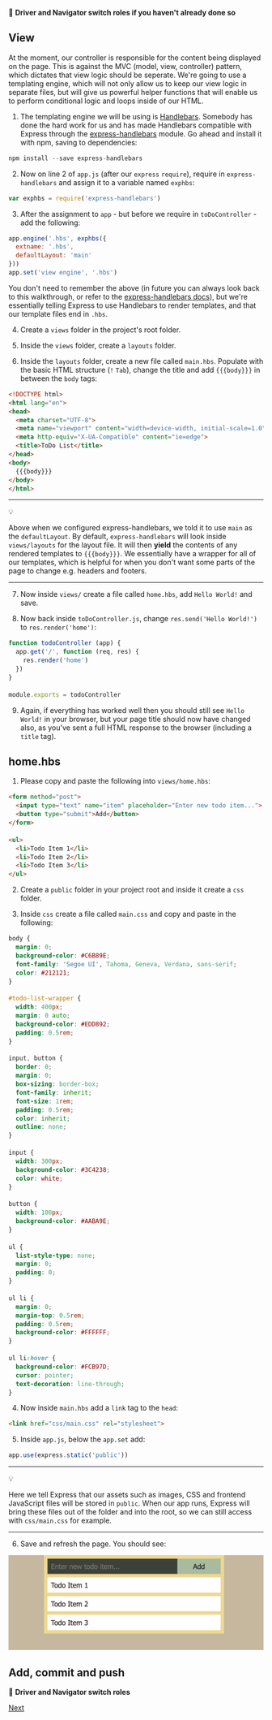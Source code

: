 :twisted_rightwards_arrows: **Driver and Navigator switch roles if you haven't already done so**

## View

At the moment, our controller is responsible for the content being displayed on the page. This is against the MVC (model, view, controller) pattern, which dictates that view logic should be seperate. We're going to use a templating engine, which will not only allow us to keep our view logic in separate files, but will give us powerful helper functions that will enable us to perform conditional logic and loops inside of our HTML.

1. The templating engine we will be using is [Handlebars](http://handlebarsjs.com/). Somebody has done the hard work for us and has made Handlebars compatible with Express through the [express-handlebars](https://github.com/ericf/express-handlebars) module. Go ahead and install it with npm, saving to dependencies:

```js
npm install --save express-handlebars
```

2. Now on line 2 of `app.js` (after our `express` `require`), require in `express-handlebars` and assign it to a variable named `exphbs`:

```js
var exphbs = require('express-handlebars')
```

3. After the assignment to `app` - but before we require in `toDoController` - add the following:

```js
app.engine('.hbs', exphbs({
  extname: '.hbs',
  defaultLayout: 'main'
}))
app.set('view engine', '.hbs')
```

You don't need to remember the above (in future you can always look back to this walkthrough, or refer to the [express-handlebars docs](https://github.com/ericf/express-handlebars)), but we're essentially telling Express to use Handlebars to render templates, and that our template files end in `.hbs`.

4. Create a `views` folder in the project's root folder. 

5. Inside the `views` folder, create a `layouts` folder.

6. Inside the `layouts` folder, create a new file called `main.hbs`. Populate with the basic HTML structure (`!` `Tab`), change the title and add `{{{body}}}` in between the `body` tags:

```html
<!DOCTYPE html>
<html lang="en">
<head>
  <meta charset="UTF-8">
  <meta name="viewport" content="width=device-width, initial-scale=1.0">
  <meta http-equiv="X-UA-Compatible" content="ie=edge">
  <title>ToDo List</title>
</head>
<body>
  {{{body}}}
</body>
</html>
```

***
:bulb:

Above when we configured express-handlebars, we told it to use `main` as the `defaultLayout`. By default, `express-handlebars` will look inside `views/layouts` for the layout file. It will then **yield** the contents of any rendered templates to `{{{body}}}`. We essentially have a wrapper for all of our templates, which is helpful for when you don't want some parts of the page to change e.g. headers and footers.
***

7. Now inside `views/` create a file called `home.hbs`, add `Hello World!` and save.

8. Now back inside `toDoController.js`, change `res.send('Hello World!')` to `res.render('home')`:

```js
function todoController (app) {
  app.get('/', function (req, res) {
    res.render('home')
  })
}

module.exports = todoController
```

9. Again, if everything has worked well then you should still see `Hello World!` in your browser, but your page title should now have changed also, as you've sent a full HTML response to the browser (including a `title` tag).

## home.hbs

1. Please copy and paste the following into `views/home.hbs`:

```html
<form method="post">
  <input type="text" name="item" placeholder="Enter new todo item...">
  <button type="submit">Add</button>
</form>

<ul>
  <li>Todo Item 1</li>
  <li>Todo Item 2</li>
  <li>Todo Item 3</li>
</ul>
```

2. Create a `public` folder in your project root and inside it create a `css` folder.

3. Inside `css` create a file called `main.css` and copy and paste in the following:

```css
body {
  margin: 0;
  background-color: #C6B89E;
  font-family: 'Segoe UI', Tahoma, Geneva, Verdana, sans-serif;
  color: #212121;
}

#todo-list-wrapper {
  width: 400px;
  margin: 0 auto;
  background-color: #EDD892;
  padding: 0.5rem;
}

input, button {
  border: 0;
  margin: 0;
  box-sizing: border-box;
  font-family: inherit;
  font-size: 1rem;
  padding: 0.5rem;
  color: inherit;
  outline: none;
}

input {
  width: 300px;
  background-color: #3C4238;
  color: white;
}

button {
  width: 100px;
  background-color: #AABA9E;
}

ul {
  list-style-type: none;
  margin: 0;
  padding: 0;
}

ul li {
  margin: 0;
  margin-top: 0.5rem;
  padding: 0.5rem;
  background-color: #FFFFFF;
}

ul li:hover {
  background-color: #FCB97D;
  cursor: pointer;
  text-decoration: line-through;
}
```

4. Now inside `main.hbs` add a `link` tag to the `head`:

```html
<link href="css/main.css" rel="stylesheet">
```

5. Inside `app.js`, below the `app.set` add:

```js
app.use(express.static('public'))
```

***
:bulb:

Here we tell Express that our assets such as images, CSS and frontend JavaScript files will be stored in `public`. When our app runs, Express will bring these files out of the folder and into the root, so we can still access with `css/main.css` for example. 
***

6. Save and refresh the page. You should see:

![ToDo List UI](images/ui.png)

## Add, commit and push

:twisted_rightwards_arrows: **Driver and Navigator switch roles**

[Next](lesson1_part3.md)